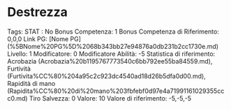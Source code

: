 # Destrezza

Tags: STAT
: No
Bonus Competenza: 1
Bonus Competenza di Riferimento: 0,0,0
Link PG: [Nome PG] (%5BNome%20PG%5D%2068b343bb27e94876a0db231b2cc1730e.md)
Livello: 1
Modificatore: 0
Modificatore  Abilità: -5
Statistica di riferimento: Acrobazia (Acrobazia%20b1195767773540c6bb792ee55ba84559.md), Furtività (Furtivita%CC%80%204a95c2c923dc4540ad18d26b5dfa0d00.md), Rapidità di mano (Rapidita%CC%80%20di%20mano%203fbfebf0d97e4a71991161029355ccc0.md)
Tiro Salvezza: 0
Valore: 10
Valore di riferimento: -5,-5,-5